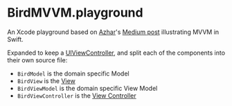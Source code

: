 # BirdMVVM.playground

An Xcode playground based on [Azhar][1]'s [Medium post][2] illustrating MVVM in Swift.

Expanded to keep a [UIViewController][3], and split each of the components into their own source file:

* `BirdModel` is the domain specific Model
* `BirdView` is the [View][4]
* `BirdViewModel` is the domain specific View Model
* `BirdViewController` is the [View Controller][3]

[1]: https://medium.freecodecamp.org/@deske
[2]: https://medium.freecodecamp.org/an-overview-of-the-mvvm-design-pattern-in-swift-fb815ea5da40
[3]: https://developer.apple.com/documentation/uikit/uiviewcontroller
[4]: https://developer.apple.com/documentation/uikit/uiview
